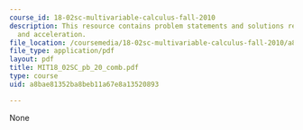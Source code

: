 ```yaml
---
course_id: 18-02sc-multivariable-calculus-fall-2010
description: This resource contains problem statements and solutions related to velocity
  and acceleration.
file_location: /coursemedia/18-02sc-multivariable-calculus-fall-2010/a8bae81352ba8beb11a67e8a13520893_MIT18_02SC_pb_20_comb.pdf
file_type: application/pdf
layout: pdf
title: MIT18_02SC_pb_20_comb.pdf
type: course
uid: a8bae81352ba8beb11a67e8a13520893

---
```

None